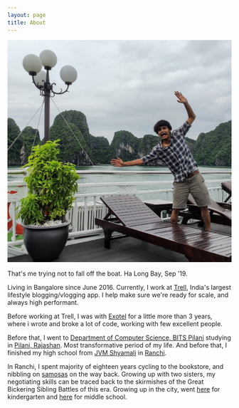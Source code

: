 ```yaml
---
layout: page
title: About
---
```


![Here I am checking out Ha Long Bay!](/assets/rsz_img_20190901_150405.jpg)

That's me trying not to fall off the boat. Ha Long Bay, Sep '19.

Living in Bangalore since June 2016. Currently, I work at [Trell](http://trell.co), India's largest lifestyle blogging/vlogging app. I help make sure we're ready for scale, and always high performant.


Before working at Trell, I was with [Exotel](http://exotel.com) for a little more than 3 years, where i wrote and broke a lot of code, working with few excellent people. 

Before that, I went to [Department of Computer Science, BITS Pilani](https://www.bits-pilani.ac.in/pilani/computerscience/ResearchLabs) studying in [Pilani, Rajashan](https://en.wikipedia.org/wiki/Pilani). Most transformative period of my life. 
And before that, I finished my high school from [JVM Shyamali](http://jvmshyamali.com/) in [Ranchi](https://www.tripadvisor.in/Tourism-g662320-Ranchi_Ranchi_District_Jharkhand-Vacations.html?fid=dee83ba9-324b-4587-b373-b81513eb49a3). 

In Ranchi, I spent majority of eighteen years cycling to the bookstore, and nibbling on [samosas](https://www.zomato.com/ranchi/samosa-planet-kadru) on the way back. Growing up with two sisters, my negotiating skills can be traced back to the skirmishes of the Great Bickering Sibling Battles of this era. Growing up in the city, went [here](https://en.wikipedia.org/wiki/Bishop_Westcott_Boys%27_School) for kindergarten and [here](https://en.wikipedia.org/wiki/DAV_Kapil_Dev_Public_School) for middle school.